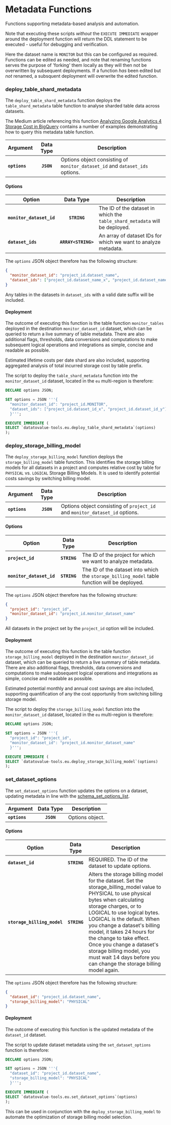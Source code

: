 # Metadata Functions
Functions supporting metadata-based analysis and automation.

Note that executing these scripts _without_ the `EXECUTE IMMEDIATE` wrapper around the deployment function will return the DDL statement to be executed - useful for debugging and verification. 

Here the dataset name is `MONITOR` but this can be configured as required. Functions can be edited as needed, and note that renaming functions serves the purpose of 'forking' them locally as they will then not be overwritten by subsequent deployments. If a function _has_ been edited but _not_ renamed, a subsquent deployment will overwrite the edited function.

### deploy_table_shard_metadata
The `deploy_table_shard_metadata` function deploys the `table_shard_metadata` table function to analyse sharded table data across datasets. 

The Medium article referencing this function [Analyzing Google Analytics 4 Storage Cost in BigQuery](https://datatovalue.blog/analyzing-google-analytics-4-storage-cost-in-bigquery-8e68878559b7) contains a number of examples demonstrating how to query this metadata table function.


Argument | Data Type | Description
--- | :-: | ---
**`options`** | **`JSON`** | Options object consisting of `monitor_dataset_id` and `dataset_ids` options.


#### Options

Option | Data Type | Description
--- | :-: | ---
**`monitor_dataset_id`** | **`STRING`** | The ID of the dataset in which the `table_shard_metadata` will be deployed.
**`dataset_ids`** | **`ARRAY<STRING>`** | An array of dataset IDs for which we want to analyze metadata.


The `options` JSON object therefore has the following structure:

```json
{
  "monitor_dataset_id": "project_id.dataset_name",
  "dataset_ids": ["project_id.dataset_name_x", "project_id.dataset_name_y"]
}
```

Any tables in the datasets in `dataset_ids` with a valid date suffix will be included.

#### Deployment
The outcome of executing this function is the table function `monitor_tables` deployed in the destination `monitor_dataset_id` dataset, which can be queried to return a live summary of table metadata. There are also additional flags, thresholds, data conversions and computations to make subsequent logical operations and integrations as simple, concise and readable as possible. 

Estimated lifetime costs per date shard are also included, supporting aggregated analysis of total incurred storage cost by table prefix.

The script to deploy the `table_shard_metadata` function into the  `monitor_dataset_id` dataset, located in the `eu` multi-region is therefore:

```sql
DECLARE options JSON;

SET options = JSON '''{
  "monitor_dataset_id": "project_id.MONITOR",
  "dataset_ids": ["project_id.dataset_id_x", "project_id.dataset_id_y"]
  }''';

EXECUTE IMMEDIATE (
SELECT `datatovalue-tools.eu.deploy_table_shard_metadata`(options)
);
```

### deploy_storage_billing_model
The `deploy_storage_billing_model` function deploys the `storage_billing_model` table function. This identifies the storage billing models for all datasets in a project and computes relative cost by table for `PHYSICAL` vs. `LOGICAL` Storage Billing Models. It is used to identify potential costs savings by switching billing model.

Argument | Data Type | Description
--- | :-: | ---
**`options`** | **`JSON`** | Options object consisting of `project_id` and `monitor_dataset_id` options.

#### Options
Option | Data Type | Description
--- | :-: | ---
**`project_id`** | **`STRING`** | The ID of the project for which we want to analyze metadata.
**`monitor_dataset_id`** | **`STRING`** | The ID of the dataset into which the `storage_billing_model` table function will be deployed.

The `options` JSON object therefore has the following structure:

```json
{
  "project_id": "project_id",
  "monitor_dataset_id": "project_id.monitor_dataset_name"
}
```

All datasets in the project set by the `project_id` option will be included.

#### Deployment
The outcome of executing this function is the table function `storage_billing_model` deployed in the destination `monitor_dataset_id` dataset, which can be queried to return a live summary of table metadata. There are also additional flags, thresholds, data conversions and computations to make subsequent logical operations and integrations as simple, concise and readable as possible. 

Estimated potential monthly and annual cost savings are also included, supporting quantification of any the cost opportunity from switching billing storage model.

The script to deploy the `storage_billing_model` function into the  `monitor_dataset_id` dataset, located in the `eu` multi-region is therefore:

```sql
DECLARE options JSON;

SET options = JSON '''{
  "project_id": "project_id",
  "monitor_dataset_id": "project_id.monitor_dataset_name"
  }''';

EXECUTE IMMEDIATE (
SELECT `datatovalue-tools.eu.deploy_storage_billing_model`(options)
);
```

### set_dataset_options
The `set_dataset_options` function updates the options on a dataset, updating metadata in line with the [schema_set_options_list](https://cloud.google.com/bigquery/docs/reference/standard-sql/data-definition-language#schema_set_options_list).

Argument | Data Type | Description
--- | :-: | ---
**`options`** | **`JSON`** | Options object.

#### Options
Option | Data Type | Description
--- | :-: | ---
**`dataset_id`** | **`STRING`** | REQUIRED. The ID of the dataset to update options.
**`storage_billing_model`** | **`STRING`** | Alters the storage billing model for the dataset. Set the storage_billing_model value to PHYSICAL to use physical bytes when calculating storage charges, or to LOGICAL to use logical bytes. LOGICAL is the default. When you change a dataset's billing model, it takes 24 hours for the change to take effect. Once you change a dataset's storage billing model, you must wait 14 days before you can change the storage billing model again. 

The `options` JSON object therefore has the following structure:

```json
{
  "dataset_id": "project_id.dataset_name",
  "storage_billing_model": "PHYSICAL"
}
```

#### Deployment
The outcome of executing this function is the updated metadata of the `dataset_id` dataset.

The script to update dataset metadata using the `set_dataset_options` function is therefore:

```sql
DECLARE options JSON;

SET options = JSON '''{
  "dataset_id": "project_id.dataset_name",
  "storage_billing_model": "PHYSICAL"
  }''';

EXECUTE IMMEDIATE (
SELECT `datatovalue-tools.eu.set_dataset_options`(options)
);
```
This can be used in conjunction with the `deploy_storage_billing_model` to automate the optimization of storage billing model selection.

